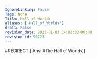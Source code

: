 ```yaml
---
IgnoreLinking: False
Tags: None
Title: Hall of Worlds
aliases: ['Hall_of_Worlds']
draft: False
revision_date: 2023-01-03 14:02:32+00:00
revision_id: 96723
---
```


#REDIRECT [[Anvil#The Hall of Worlds]]